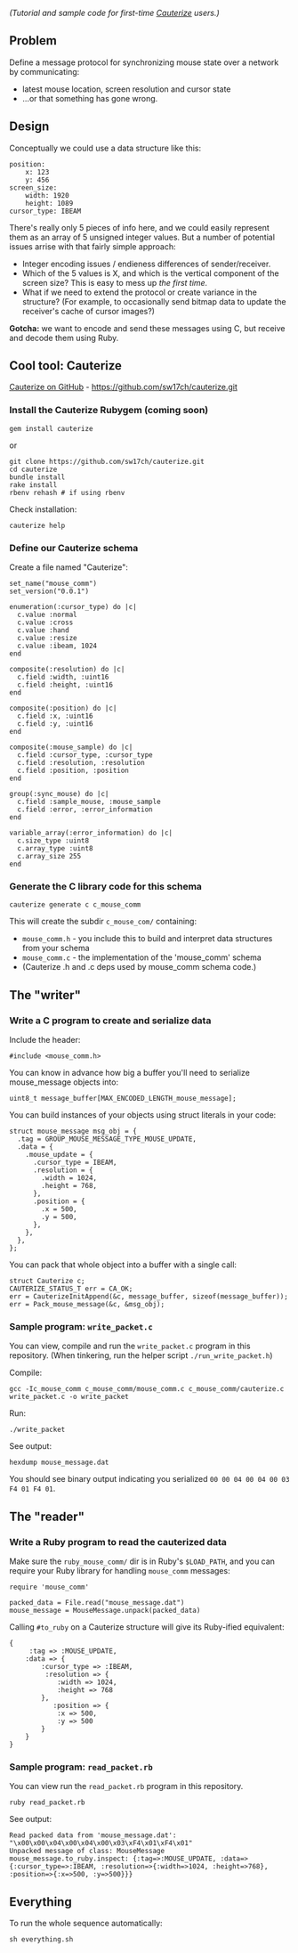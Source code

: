 *(Tutorial and sample code for first-time [Cauterize](https://github.com/sw17ch/cauterize) users.)*
## Problem

Define a message protocol for synchronizing mouse state over a network by communicating:

* latest mouse location, screen resolution and cursor state
* ...or that something has gone wrong.

## Design
	
Conceptually we could use a data structure like this:

	position:
		x: 123
		y: 456
	screen_size:
		width: 1920
		height: 1089
	cursor_type: IBEAM
	
There's really only 5 pieces of info here, and we could easily represent them as an array of 5 unsigned integer values.  But a number of potential issues arrise with that fairly simple approach:

* Integer encoding issues / endieness differences of sender/receiver.
* Which of the 5 values is X, and which is the vertical component of the screen size?  This is easy to mess up *the first time.*
* What if we need to extend the protocol or create variance in the structure? (For example, to occasionally send bitmap data to update the receiver's cache of cursor images?)

**Gotcha:** we want to encode and send these messages using C, but receive and decode them using Ruby.

## Cool tool: Cauterize

[Cauterize on GitHub](https://github.com/sw17ch/cauterize) - https://github.com/sw17ch/cauterize.git

### Install the Cauterize Rubygem (coming soon)

	gem install cauterize 
	
or

	git clone https://github.com/sw17ch/cauterize.git
	cd cauterize
	bundle install
	rake install
	rbenv rehash # if using rbenv
	
Check installation:

	cauterize help
	
### Define our Cauterize schema

Create a file named "Cauterize":

    set_name("mouse_comm")
    set_version("0.0.1")

    enumeration(:cursor_type) do |c|
      c.value :normal
      c.value :cross
      c.value :hand
      c.value :resize
      c.value :ibeam, 1024
    end

    composite(:resolution) do |c|
      c.field :width, :uint16
      c.field :height, :uint16
    end

    composite(:position) do |c|
      c.field :x, :uint16
      c.field :y, :uint16
    end

    composite(:mouse_sample) do |c|
      c.field :cursor_type, :cursor_type
      c.field :resolution, :resolution
      c.field :position, :position
    end

    group(:sync_mouse) do |c|
      c.field :sample_mouse, :mouse_sample
      c.field :error, :error_information
    end

    variable_array(:error_information) do |c|
      c.size_type :uint8
      c.array_type :uint8
      c.array_size 255
    end

### Generate the C library code for this schema

	cauterize generate c c_mouse_comm
	
This will create the subdir `c_mouse_com/` containing:

* `mouse_comm.h` - you include this to build and interpret data structures from your schema
* `mouse_comm.c` - the implementation of the 'mouse_comm' schema
* (Cauterize .h and .c deps used by mouse_comm schema code.)

## The "writer"

### Write a C program to create and serialize data

Include the header:

	#include <mouse_comm.h>
	
You can know in advance how big a buffer you'll need to serialize mouse_message objects into:

	uint8_t message_buffer[MAX_ENCODED_LENGTH_mouse_message];
	
You can build instances of your objects using struct literals in your code:

    struct mouse_message msg_obj = {
      .tag = GROUP_MOUSE_MESSAGE_TYPE_MOUSE_UPDATE,
      .data = {
        .mouse_update = {
          .cursor_type = IBEAM,
          .resolution = {
            .width = 1024,
            .height = 768,
          },
          .position = {
            .x = 500,
            .y = 500,
          },
        },
      },
    };

You can pack that whole object into a buffer with a single call:

    struct Cauterize c;
    CAUTERIZE_STATUS_T err = CA_OK;
    err = CauterizeInitAppend(&c, message_buffer, sizeof(message_buffer));
    err = Pack_mouse_message(&c, &msg_obj);


### Sample program: `write_packet.c`

You can view, compile and run the `write_packet.c` program in this repository.  (When tinkering, run the helper script `./run_write_packet.h`)

Compile:

	gcc -Ic_mouse_comm c_mouse_comm/mouse_comm.c c_mouse_comm/cauterize.c write_packet.c -o write_packet
	
Run:

	./write_packet
	
See output:

	hexdump mouse_message.dat
	
You should see binary output indicating you serialized `00 00 04 00 04 00 03 F4 01 F4 01`.

## The "reader"

### Write a Ruby program to read the cauterized data

Make sure the `ruby_mouse_comm/` dir is in Ruby's `$LOAD_PATH`, and you can require your Ruby library for handling `mouse_comm` messages:

	require 'mouse_comm'
	
	packed_data = File.read("mouse_message.dat")
	mouse_message = MouseMessage.unpack(packed_data)

Calling `#to_ruby` on a Cauterize structure will give its Ruby-ified equivalent:

    {
         :tag => :MOUSE_UPDATE,
        :data => {
            :cursor_type => :IBEAM,
             :resolution => {
                :width => 1024,
                :height => 768
            },
               :position => {
                :x => 500,
                :y => 500
            }
        }
    }

### Sample program: `read_packet.rb`

You can view run the `read_packet.rb` program in this repository.

	ruby read_packet.rb
	
See output:

	Read packed data from 'mouse_message.dat': "\x00\x00\x04\x00\x04\x00\x03\xF4\x01\xF4\x01"
	Unpacked message of class: MouseMessage
	mouse_message.to_ruby.inspect: {:tag=>:MOUSE_UPDATE, :data=>{:cursor_type=>:IBEAM, :resolution=>{:width=>1024, :height=>768}, :position=>{:x=>500, :y=>500}}}

## Everything

To run the whole sequence automatically:

	sh everything.sh